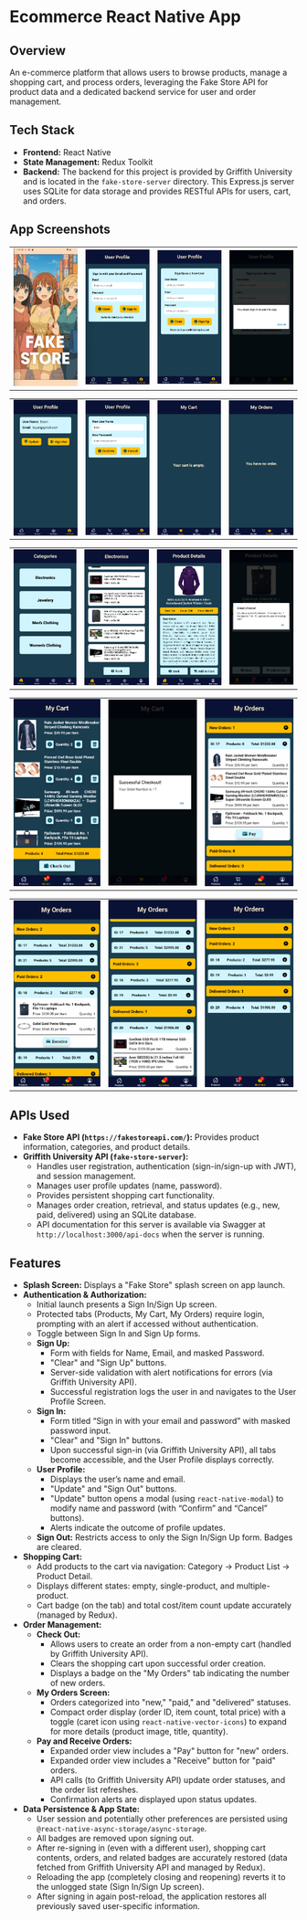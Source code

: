 # Ecommerce React Native App

## Overview
An e-commerce platform that allows users to browse products, manage a shopping cart, and process orders, leveraging the Fake Store API for product data and a dedicated backend service for user and order management.

## Tech Stack

*   **Frontend:** React Native
*   **State Management:** Redux Toolkit
*   **Backend:** The backend for this project is provided by Griffith University and is located in the `fake-store-server` directory. This Express.js server uses SQLite for data storage and provides RESTful APIs for users, cart, and orders.

## App Screenshots

<table>
  <tr>
    <td><img src="App_Screenshots/splash.png" width="100%"></td>
    <td><img src="App_Screenshots/signIn.png" width="100%"></td>
    <td><img src="App_Screenshots/signUp.png" width="100%"></td>
    <td><img src="App_Screenshots/protectedTabs.png" width="100%"></td>
  </tr>
</table>

<table>
  <tr>
    <td><img src="App_Screenshots/userProfile.png" width="100%"></td>
    <td><img src="App_Screenshots/updateForm.png" width="100%"></td>
    <td><img src="App_Screenshots/emptyCart.png" width="100%"></td>
    <td><img src="App_Screenshots/emptyOrder.png" width="100%"></td>
  </tr>
</table>

<table>
  <tr>
    <td><img src="App_Screenshots/categories.png" width="100%"></td>
    <td><img src="App_Screenshots/products.png" width="100%"></td>
    <td><img src="App_Screenshots/details.png" width="100%"></td>
    <td><img src="App_Screenshots/successAddedCart.png" width="100%"></td>
  </tr>
</table>

<table>
  <tr>
    <td><img src="App_Screenshots/myCart.png" width="100%"></td>
    <td><img src="App_Screenshots/checkoutSuccess.png" width="100%"></td>
    <td><img src="App_Screenshots/newOrder.png" width="100%"></td>
  </tr>
</table>

<table>
  <tr>
    <td><img src="App_Screenshots/paidOrder.png" width="100%"></td>
    <td><img src="App_Screenshots/deliveredOrder.png" width="100%" height="25%"></td>
    <td><img src="App_Screenshots/myOrders.png" width="100%" height="25%"></td>
  </tr>
</table>

## APIs Used

*   **Fake Store API (`https://fakestoreapi.com/`):** Provides product information, categories, and product details.
*   **Griffith University API (`fake-store-server`):**
    *   Handles user registration, authentication (sign-in/sign-up with JWT), and session management.
    *   Manages user profile updates (name, password).
    *   Provides persistent shopping cart functionality.
    *   Manages order creation, retrieval, and status updates (e.g., new, paid, delivered) using an SQLite database.
    *   API documentation for this server is available via Swagger at `http://localhost:3000/api-docs` when the server is running.

## Features

*   **Splash Screen:** Displays a "Fake Store" splash screen on app launch.
*   **Authentication & Authorization:**
    *   Initial launch presents a Sign In/Sign Up screen.
    *   Protected tabs (Products, My Cart, My Orders) require login, prompting with an alert if accessed without authentication.
    *   Toggle between Sign In and Sign Up forms.
    *   **Sign Up:**
        *   Form with fields for Name, Email, and masked Password.
        *   "Clear" and "Sign Up" buttons.
        *   Server-side validation with alert notifications for errors (via Griffith University API).
        *   Successful registration logs the user in and navigates to the User Profile Screen.
    *   **Sign In:**
        *   Form titled “Sign in with your email and password” with masked password input.
        *   "Clear" and "Sign In" buttons.
        *   Upon successful sign-in (via Griffith University API), all tabs become accessible, and the User Profile displays correctly.
    *   **User Profile:**
        *   Displays the user’s name and email.
        *   "Update" and "Sign Out" buttons.
        *   "Update" button opens a modal (using `react-native-modal`) to modify name and password (with “Confirm” and “Cancel” buttons).
        *   Alerts indicate the outcome of profile updates.
    *   **Sign Out:** Restricts access to only the Sign In/Sign Up form. Badges are cleared.
*   **Shopping Cart:**
    *   Add products to the cart via navigation: Category -> Product List -> Product Detail.
    *   Displays different states: empty, single-product, and multiple-product.
    *   Cart badge (on the tab) and total cost/item count update accurately (managed by Redux).
*   **Order Management:**
    *   **Check Out:**
        *   Allows users to create an order from a non-empty cart (handled by Griffith University API).
        *   Clears the shopping cart upon successful order creation.
        *   Displays a badge on the "My Orders" tab indicating the number of new orders.
    *   **My Orders Screen:**
        *   Orders categorized into "new," "paid," and "delivered" statuses.
        *   Compact order display (order ID, item count, total price) with a toggle (caret icon using `react-native-vector-icons`) to expand for more details (product image, title, quantity).
    *   **Pay and Receive Orders:**
        *   Expanded order view includes a "Pay" button for "new" orders.
        *   Expanded order view includes a "Receive" button for "paid" orders.
        *   API calls (to Griffith University API) update order statuses, and the order list refreshes.
        *   Confirmation alerts are displayed upon status updates.
*   **Data Persistence & App State:**
    *   User session and potentially other preferences are persisted using `@react-native-async-storage/async-storage`.
    *   All badges are removed upon signing out.
    *   After re-signing in (even with a different user), shopping cart contents, orders, and related badges are accurately restored (data fetched from Griffith University API and managed by Redux).
    *   Reloading the app (completely closing and reopening) reverts it to the unlogged state (Sign In/Sign Up screen).
    *   After signing in again post-reload, the application restores all previously saved user-specific information.
